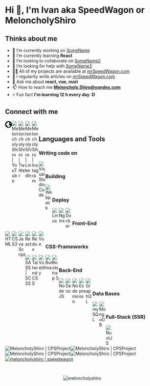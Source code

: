 # Hi 👋, I'm Ivan aka SpeedWagon or MeloncholyShiro

## Thinks about me

-   🔭 I’m currently working on [SomeName](https://github.com/MeloncholyShiro)
-   🌱 I’m currently learning **React**
-   👯 I’m looking to collaborate on [SomeName2](https://github.com/MeloncholyShiro)
-   🤔 I’m looking for help with [SomeName3](https://github.com/MeloncholyShiro)
-   👨‍💻 All of my projects are available at [mrSpeedWagon.com](mrSpeedWagon.com)
-   📝 I regularity write articles on [mrSpeedWagon.com](mrSpeedWagon.com)
-   💬 Ask me about **react, vue, nuxt**
-   📫 How to reach me **Meloncholy.Shiro@yandex.com**
-   ⚡ Fun fact **I'm learning 12 h every day :D**

## Connect with me

[<img align="left" alt="MeloncholyShiro | Website" width="22px" src="https://raw.githubusercontent.com/iconic/open-iconic/master/svg/globe.svg" />][website]
[<img align="left" alt="MeloncholyShiro | YouTube" width="22px" src="https://cdn.jsdelivr.net/npm/simple-icons@v3/icons/youtube.svg" />][youtube]
[<img align="left" alt="MeloncholyShiro | Twitter" width="22px" src="https://cdn.jsdelivr.net/npm/simple-icons@v3/icons/twitter.svg" />][twitter]
[<img align="left" alt="MeloncholyShiro | LinkedIn" width="22px" src="https://cdn.jsdelivr.net/npm/simple-icons@v3/icons/linkedin.svg" />][linkedin]
[<img align="left" alt="MeloncholyShiro | Instagram" width="22px" src="https://cdn.jsdelivr.net/npm/simple-icons@v3/icons/instagram.svg" />][instagram]

<br />

## Languages and Tools

### Writing code on

[<img align="left" alt="Visual Studio Code" width="22px" src="https://cdn.jsdelivr.net/npm/simple-icons@v3/icons/visualstudiocode.svg" />][#]

<br />

### Building

[<img align="left" alt="Webpack" width="22px" src="https://cdn.jsdelivr.net/npm/simple-icons@v3/icons/webpack.svg" />][#]

<br />

### Deploy

[<img align="left" alt="Linux" width="22px" src="https://cdn.jsdelivr.net/npm/simple-icons@v3/icons/linux.svg" />][#]
[<img align="left" alt="Nginx" width="22px" src="https://cdn.jsdelivr.net/npm/simple-icons@v3/icons/nginx.svg" />][#]
[<img align="left" alt="Docker" width="22px" src="https://cdn.jsdelivr.net/npm/simple-icons@v3/icons/docker.svg" />][#]

<br />

### Front-End

[<img align="left" alt="HTML" width="22px" src="https://cdn.jsdelivr.net/npm/simple-icons@v3/icons/html5.svg" />][#]
[<img align="left" alt="CSS3" width="22px" src="https://cdn.jsdelivr.net/npm/simple-icons@v3/icons/css3.svg" />][#]
[<img align="left" alt="JavaScript" width="22px" src="https://cdn.jsdelivr.net/npm/simple-icons@v3/icons/javascript.svg" />][#]
[<img align="left" alt="React" width="22px" src="https://cdn.jsdelivr.net/npm/simple-icons@v3/icons/react.svg" />][#]
[<img align="left" alt="Redux" width="22px" src="https://cdn.jsdelivr.net/npm/simple-icons@v3/icons/redux.svg" />][#]
[<img align="left" alt="Vue" width="22px" src="https://cdn.jsdelivr.net/npm/simple-icons@v3/icons/vue-dot-js.svg" />][#]

<br />

### CSS-Frameworks

[<img align="left" alt="SASS | SCSS" width="22px" src="https://cdn.jsdelivr.net/npm/simple-icons@v3/icons/sass.svg" />][#]
[<img align="left" alt="Tailwind CSS" width="22px" src="https://cdn.jsdelivr.net/npm/simple-icons@v3/icons/tailwindcss.svg" />][#]
[<img align="left" alt="Vuetify" width="22px" src="https://cdn.jsdelivr.net/npm/simple-icons@v3/icons/vuetify.svg" />][#]
[<img align="left" alt="Bulma" width="22px" src="https://cdn.jsdelivr.net/npm/simple-icons@v3/icons/bulma.svg" />][#]
[<img align="left" alt="Bootstrap 5" width="22px" src="https://cdn.jsdelivr.net/npm/simple-icons@v3/icons/bootstrap.svg" />][#]

<br />

### Back-End

[<img align="left" alt="NodeJS" width="22px" src="https://cdn.jsdelivr.net/npm/simple-icons@v3/icons/node-dot-js.svg" />][#]
[<img align="left" alt="Deno" width="22px" src="https://cdn.jsdelivr.net/npm/simple-icons@v3/icons/deno.svg" />][#]
[<img align="left" alt="Nodemon" width="22px" src="https://cdn.jsdelivr.net/npm/simple-icons@v3/icons/nodemon.svg" />][#]
[<img align="left" alt="Express" width="22px" src="https://devicons.github.io/devicon/devicon.git/icons/express/express-original-wordmark.svg" />][#]
[<img align="left" alt="GraphQL" width="22px" src="https://cdn.jsdelivr.net/npm/simple-icons@v3/icons/graphql.svg" />][#]

<br />

### Data Bases

[<img align="left" alt="mySQL" width="22px" src="https://cdn.jsdelivr.net/npm/simple-icons@v3/icons/mysql.svg" />][#]
[<img align="left" alt="MongoDB" width="22px" src="https://cdn.jsdelivr.net/npm/simple-icons@v3/icons/mongodb.svg" />][#]

<br />

### Full-Stack (SSR)

[<img align="left" alt="NuxtJS" width="22px" src="https://cdn.jsdelivr.net/npm/simple-icons@v3/icons/nuxt-dot-js.svg" />][#]

<br />

<!-- <p align="center">
<a href="https://codepen.io/meloncholyshiro_codepan" target="blank">
<img align="center" src="https://cdn.jsdelivr.net/npm/simple-icons@3.0.1/icons/codepen.svg" alt="meloncholyshiro_codepan" height="20" width="20" />
</a>
<a href="https://dev.to/meloncholyshiro_dev.to" target="blank">
<img align="center" src="https://cdn.jsdelivr.net/npm/simple-icons@3.0.1/icons/dev-dot-to.svg" alt="meloncholyshiro_dev.to" height="20" width="20" />
</a>
<a href="https://twitter.com/meloncholyshiro_twitter" target="blank">
<img align="center" src="https://cdn.jsdelivr.net/npm/simple-icons@3.0.1/icons/twitter.svg" alt="meloncholyshiro_twitter" height="20" width="20" />
</a>
<a href="https://linkedin.com/in/meloncholyshiro_linkedin" target="blank">
<img align="center" src="https://cdn.jsdelivr.net/npm/simple-icons@3.0.1/icons/linkedin.svg" alt="meloncholyshiro_linkedin" height="20" width="20" />
</a>
<a href="https://stackoverflow.com/users/meloncholyshiro_stackoverflow" target="blank">
<img align="center" src="https://cdn.jsdelivr.net/npm/simple-icons@3.0.1/icons/stackoverflow.svg" alt="meloncholyshiro_stackoverflow" height="20" width="20" />
</a>
<a href="https://codesandbox.com/meloncholyshiro_codesanbox" target="blank">
<img align="center" src="https://cdn.jsdelivr.net/npm/simple-icons@3.0.1/icons/codesandbox.svg" alt="meloncholyshiro_codesanbox" height="20" width="20" />
</a>
<a href="https://kaggle.com/meloncholyshiro_kaggle" target="blank">
<img align="center" src="https://cdn.jsdelivr.net/npm/simple-icons@3.0.1/icons/kaggle.svg" alt="meloncholyshiro_kaggle" height="20" width="20" />
</a>
<a href="https://fb.com/meloncholyshiro_facebook" target="blank">
<img align="center" src="https://cdn.jsdelivr.net/npm/simple-icons@3.0.1/icons/facebook.svg" alt="meloncholyshiro_facebook" height="20" width="20" />
</a>
<a href="https://instagram.com/meloncholyshiro_instagram" target="blank">
<img align="center" src="https://cdn.jsdelivr.net/npm/simple-icons@3.0.1/icons/instagram.svg" alt="meloncholyshiro_instagram" height="20" width="20" />
</a>
<a href="https://dribbble.com/meloncholyshiro_dribble" target="blank">
<img align="center" src="https://cdn.jsdelivr.net/npm/simple-icons@3.0.1/icons/dribbble.svg" alt="meloncholyshiro_dribble" height="20" width="20" />
</a>
<a href="https://www.behance.net/meloncholyshiro_behance" target="blank">
<img align="center" src="https://cdn.jsdelivr.net/npm/simple-icons@3.0.1/icons/behance.svg" alt="meloncholyshiro_behance" height="20" width="20" />
</a>
<a href="https://medium.com/@meloncholyshiro_medium" target="blank">
<img align="center" src="https://cdn.jsdelivr.net/npm/simple-icons@3.0.1/icons/medium.svg" alt="@meloncholyshiro_medium" height="20" width="20" />
</a>
<a href="https://www.youtube.com/c/meloncholyshiro_youtube" target="blank">
<img align="center" src="https://cdn.jsdelivr.net/npm/simple-icons@3.0.1/icons/youtube.svg" alt="meloncholyshiro_youtube" height="20" width="20" />
</a>
</p> -->

[<img align="left" alt="MeloncholyShiro | CPSProject" src="https://github-readme-stats.vercel.app/api/pin/?username=meloncholyshiro&repo=cpsproject&show_icons=true&theme=dracula" />][cpsproject]
[<img align="left" alt="MeloncholyShiro | CPSProject" src="https://github-readme-stats.vercel.app/api/pin/?username=meloncholyshiro&repo=cpsproject&show_icons=true&theme=dracula" />][cpsproject]
[<img align="left" alt="MeloncholyShiro | CPSProject" src="https://github-readme-stats.vercel.app/api/pin/?username=meloncholyshiro&repo=cpsproject&show_icons=true&theme=dracula" />][cpsproject]
[<img align="left" alt="MeloncholyShiro | CPSProject" src="https://github-readme-stats.vercel.app/api/pin/?username=meloncholyshiro&repo=cpsproject&show_icons=true&theme=dracula" />][cpsproject]

<br />

[<img align="center" alt="meloncholyshiro | speedwagon" src="https://github-readme-stats.vercel.app/api?username=meloncholyshiro&show_icons=true&theme=dracula" />][cpsproject]

<br />

<!--START_SECTION:waka-->
<!--END_SECTION:waka-->

<p align="center"> <img src="https://komarev.com/ghpvc/?username=meloncholyshiro" alt="meloncholyshiro" /> </p>

[website]: https://meloncholyshiro.github.io
[twitter]: https://twitter.com/
[youtube]: https://youtube.com/
[instagram]: https://instagram.com/
[linkedin]: https://linkedin.com/in/
[#]: https://github.com/MeloncholyShiro
[cpsproject]: https://github.com/meloncholyshiro/cpsproject
